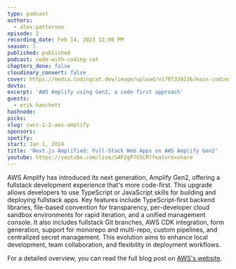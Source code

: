 ```yaml
---
type: podcast
authors:
  - alex-patterson
episode: 2
recording_date: Feb 14, 2023 12:00 PM
season: 1
published: published
podcast: code-with-coding-cat
chapters_done: false
cloudinary_convert: false
cover: https://media.codingcat.dev/image/upload/v1707339236/main-codingcatdev-photo/2024-2-14-amplify-gen2.png
devto:
excerpt: 'AWS Amplify using Gen2, a code first approach'
guests:
  - erik-hanchett
hashnode:
picks:
slug: cwcc-1-2-aws-amplify
sponsors:
spotify:
start: Jan 1, 2024
title: 'Next.js Amplified: Full-Stack Web Apps on AWS Amplify Gen2'
youtube: https://youtube.com/live/SAF2gP7U5CM?feature=share
---
```


AWS Amplify has introduced its next generation, Amplify Gen2, offering a fullstack development experience that's more code-first. This upgrade allows developers to use TypeScript or JavaScript skills for building and deploying fullstack apps. Key features include TypeScript-first backend libraries, file-based convention for transparency, per-developer cloud sandbox environments for rapid iteration, and a unified management console. It also includes fullstack Git branches, AWS CDK integration, form generation, support for monorepo and multi-repo, custom pipelines, and centralized secret management. This evolution aims to enhance local development, team collaboration, and flexibility in deployment workflows.

For a detailed overview, you can read the full blog post on [AWS's website](https://aws.amazon.com/blogs/mobile/introducing-amplify-gen2/).
